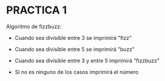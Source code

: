 # PRACTICA 1

Algoritmo de fizzbuzz:

* Cuando sea divisible entre 3 se imprimirá "fizz"

* Cuando sea divisible entre 5 se imprimirá "buzz"

* Cuando sea divisible entre 3 y entre 5 imprimirá "fizzbuzz"

* Si no es ninguno de los casos imprimirá el número 
